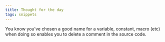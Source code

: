 ```yaml
---
title: Thought for the day
tags: snippets
---
```


You know you've chosen a good name for a variable, constant, macro (etc) when doing so enables you to delete a comment in the source code.
